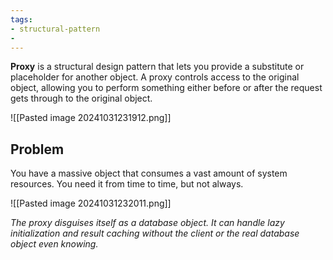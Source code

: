 ```yaml
---
tags:
- structural-pattern
- 
---
```

**Proxy** is a structural design pattern that lets you provide a substitute or placeholder for another object. A proxy controls access to the original object, allowing you to perform something either before or after the request gets through to the original object.

![[Pasted image 20241031231912.png]]


## Problem

You have a massive object that consumes a vast amount of system resources. You need it from time to time, but not always.

![[Pasted image 20241031232011.png]]

_The proxy disguises itself as a database object. It can handle lazy initialization and result caching without the client or the real database object even knowing._